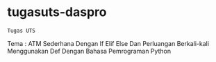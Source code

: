 # tugasuts-daspro

```Tugas UTS```

Tema : ATM Sederhana Dengan If Elif Else Dan Perluangan Berkali-kali Menggunakan Def Dengan Bahasa Pemrograman Python
